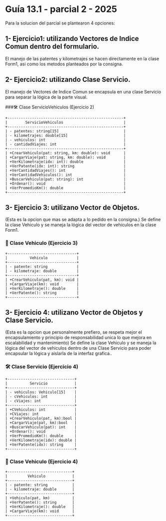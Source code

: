 # Guía 13.1 - parcial 2 - 2025
Para la solucion del parcial se plantearon 4 opciones:
## 1- Ejercicio1: utilizando Vectores de Indice Comun dentro del formulario.
El manejo de las patentes y kilometrajes se hacen directamente en la clase Form1, asi como los metodos planteados por la consigna.

## 2- Ejercicio2: utilizando Clase Servicio.
El manejo de Vectores de Indice Comun se encapsula en una clase Servicio para separar la lógica de la parte visual.

###🛠️ Clase ServicioVehiculos (Ejercicio 2)
```plaintext
+----------------------------------------------------+
|        ServicioVehiculos                           |
+----------------------------------------------------+
| - patentes: string[15]                             |
| - kilometrajes: double[15]                         |
| - vehiculos: int                                   |
| - cantidadViajes: int                              |
+----------------------------------------------------+
| +CrearVehiculo(pat: string, km: double): void      |
| +CargarViaje(pat: string, km: double): void        |
| +VerKilometraje(idx: int): double                  |
| +VerPatente(idx: int): string                      |
| +VerCantidadViajes(): int                          |
| +VerCantidadVehiculos(): int                       |
| +BuscarVehiculo(pat: string): int                  |
| +Ordenar(): void                                   |
| +VerPromedioKm(): double                           |
+----------------------------------------------------+
```
## 3- Ejercicio 3: utilizano Vector de Objetos.
(Esta es la opcion que mas se adapta a lo pedido en la consigna.)
Se define la clase Vehiculo y se maneja la lógica del vector de vehiculos en la clase Form1.
### 🚗 Clase Vehiculo (Ejercicio 3)
```plaintext
+-------------------------------+
|          Vehiculo             |
+-------------------------------+
| - patente: string             |
| - kilometraje: double         |
+-------------------------------+
| +CrearVehiculo(pat, km): void |
| +CargarViaje(km): void        |
| +VerKilometraje(): double     |
| +VerPatente(): string         |
+-------------------------------+
```
## 3- Ejercicio 4: utilizano Vector de Objetos y Clase Servicio.
(Esta es la opcion que personalmente prefiero, se respeta mejor el encapsulamiento y principio de responsabilidad unica lo que mejora en escalabilidad y mantenimiento)
Se define la clase Vehiculo y se maneja la lógica del vector de vehiculos dentro de una Clase Servicio para poder encapsular la lógica y aislarla de la interfaz grafica..
### 🛠️ Clase Servicio (Ejercicio 4)
```plaintext
+------------------------------+
|          Servicio            |
+------------------------------+
| - vehiculos: Vehiculo[15]    |
| - cVehiculos: int            |
| - cViajes: int               |
+------------------------------+
| +CVehiculos: int             |
| +CViajes: int                |
| +CrearVehiculo(pat, km):bool |
| +CargarViaje(pat, km):bool   |
| +BuscarVehiculo(pat): int    |
| +Ordenar(): void             |
| +VerPromedioKm(): double     |
| +VerKilometraje(idx): double |
| +VerPatente(idx): string     |
+------------------------------+
```
### 🚗 Clase Vehiculo (Ejercicio 4)
```plaintext
+-----------------------------+
|         Vehiculo            |
+-----------------------------+
| - patente: string           |
| - kilometraje: double       |
+-----------------------------+
| +Vehiculo(pat, km)          |
| +VerPatente(): string       |
| +VerKilometraje(): double   |
| +CargarViaje(km): void      |
+-----------------------------+
